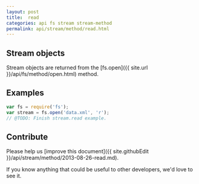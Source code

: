 ```yaml
---
layout: post
title:  read
categories: api fs stream stream-method
permalink: api/stream/method/read.html
---
```


## Stream objects

Stream objects are returned from the [fs.open]({{ site.url }}/api/fs/method/open.html) method.

## Examples

```javascript
var fs = require('fs');
var stream = fs.open('data.xml', 'r');
// @TODO: Finish stream.read example.
```

## Contribute

Please help us [improve this document]({{ site.githubEdit }}/api/stream/method/2013-08-26-read.md).

If you know anything that could be useful to other developers, we'd love to see it.


